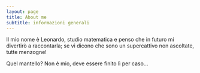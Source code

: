 ```yaml
---
layout: page
title: About me
subtitle: informazioni generali
---
```


Il mio nome è Leonardo, studio matematica e penso che in futuro mi divertirò a raccontarla; se vi dicono che sono un supercattivo non ascoltate, tutte menzogne! 

Quel mantello? Non è mio, deve essere finito lì per caso...

